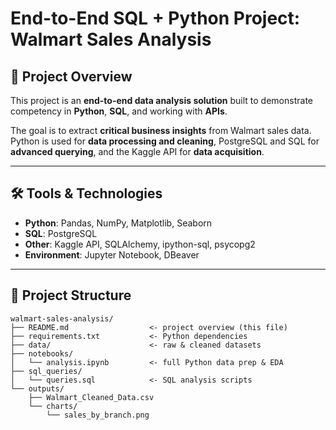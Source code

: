 # End-to-End SQL + Python Project: Walmart Sales Analysis

## 📌 Project Overview
This project is an **end-to-end data analysis solution** built to demonstrate competency in **Python**, **SQL**, and working with **APIs**.  

The goal is to extract **critical business insights** from Walmart sales data. Python is used for **data processing and cleaning**, PostgreSQL and SQL for **advanced querying**, and the Kaggle API for **data acquisition**.

---

## 🛠️ Tools & Technologies
- **Python**: Pandas, NumPy, Matplotlib, Seaborn  
- **SQL**: PostgreSQL  
- **Other**: Kaggle API, SQLAlchemy, ipython-sql, psycopg2  
- **Environment**: Jupyter Notebook, DBeaver  

---

## 📂 Project Structure
```plaintext
walmart-sales-analysis/
├── README.md                  <- project overview (this file)
├── requirements.txt           <- Python dependencies
├── data/                      <- raw & cleaned datasets
├── notebooks/
│   └── analysis.ipynb         <- full Python data prep & EDA
├── sql_queries/
│   └── queries.sql            <- SQL analysis scripts
└── outputs/
    ├── Walmart_Cleaned_Data.csv
    └── charts/
        └── sales_by_branch.png
